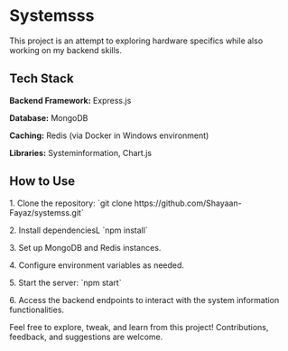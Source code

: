 <h1>Systemsss</h1>

<p>This project is an attempt to exploring hardware specifics while also working on my backend skills.</p>

<h2>Tech Stack</h2>
<p><strong>Backend Framework:</strong> Express.js</p>
<p><strong>Database:</strong> MongoDB</p>
<p><strong>Caching:</strong> Redis (via Docker in Windows environment)</p>
<p><strong>Libraries:</strong> Systeminformation, Chart.js</p>

<h2>How to Use</h2>
<p>1. Clone the repository: `git clone https://github.com/Shayaan-Fayaz/systemss.git`</p>
<p>2. Install dependenciesL `npm install`</p>
<p>3. Set up MongoDB and Redis instances.</p>
<p>4. Configure environment variables as needed.</p>
<p>5. Start the server: `npm start`</p>
<p>6. Access the backend endpoints to interact with the system information functionalities.</p>

<p>Feel free to explore, tweak, and learn from this project! Contributions, feedback, and suggestions are welcome.</p>
